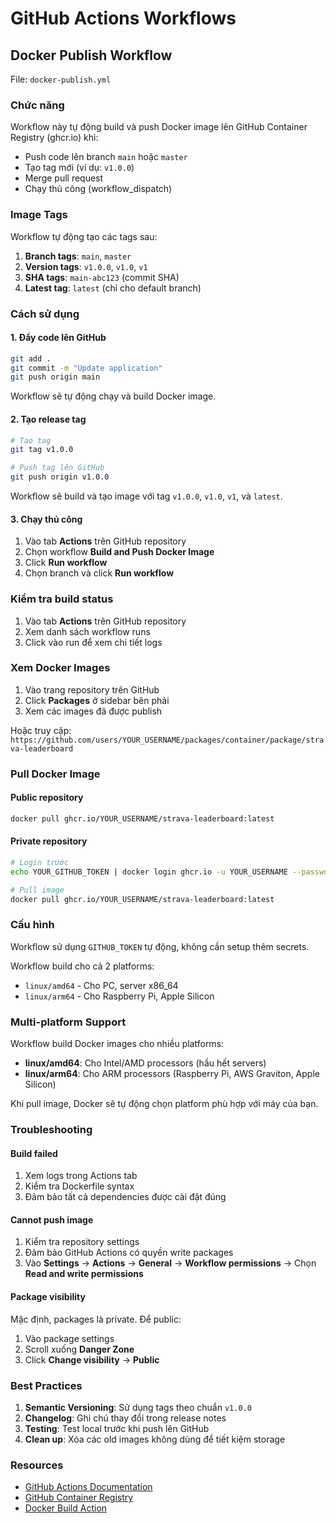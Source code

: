 # GitHub Actions Workflows

## Docker Publish Workflow

File: `docker-publish.yml`

### Chức năng

Workflow này tự động build và push Docker image lên GitHub Container Registry (ghcr.io) khi:
- Push code lên branch `main` hoặc `master`
- Tạo tag mới (ví dụ: `v1.0.0`)
- Merge pull request
- Chạy thủ công (workflow_dispatch)

### Image Tags

Workflow tự động tạo các tags sau:

1. **Branch tags**: `main`, `master`
2. **Version tags**: `v1.0.0`, `v1.0`, `v1`
3. **SHA tags**: `main-abc123` (commit SHA)
4. **Latest tag**: `latest` (chỉ cho default branch)

### Cách sử dụng

#### 1. Đẩy code lên GitHub

```bash
git add .
git commit -m "Update application"
git push origin main
```

Workflow sẽ tự động chạy và build Docker image.

#### 2. Tạo release tag

```bash
# Tạo tag
git tag v1.0.0

# Push tag lên GitHub
git push origin v1.0.0
```

Workflow sẽ build và tạo image với tag `v1.0.0`, `v1.0`, `v1`, và `latest`.

#### 3. Chạy thủ công

1. Vào tab **Actions** trên GitHub repository
2. Chọn workflow **Build and Push Docker Image**
3. Click **Run workflow**
4. Chọn branch và click **Run workflow**

### Kiểm tra build status

1. Vào tab **Actions** trên GitHub repository
2. Xem danh sách workflow runs
3. Click vào run để xem chi tiết logs

### Xem Docker Images

1. Vào trang repository trên GitHub
2. Click **Packages** ở sidebar bên phải
3. Xem các images đã được publish

Hoặc truy cập: `https://github.com/users/YOUR_USERNAME/packages/container/package/strava-leaderboard`

### Pull Docker Image

#### Public repository
```bash
docker pull ghcr.io/YOUR_USERNAME/strava-leaderboard:latest
```

#### Private repository
```bash
# Login trước
echo YOUR_GITHUB_TOKEN | docker login ghcr.io -u YOUR_USERNAME --password-stdin

# Pull image
docker pull ghcr.io/YOUR_USERNAME/strava-leaderboard:latest
```

### Cấu hình

Workflow sử dụng `GITHUB_TOKEN` tự động, không cần setup thêm secrets.

Workflow build cho cả 2 platforms:
- `linux/amd64` - Cho PC, server x86_64
- `linux/arm64` - Cho Raspberry Pi, Apple Silicon

### Multi-platform Support

Workflow build Docker images cho nhiều platforms:
- **linux/amd64**: Cho Intel/AMD processors (hầu hết servers)
- **linux/arm64**: Cho ARM processors (Raspberry Pi, AWS Graviton, Apple Silicon)

Khi pull image, Docker sẽ tự động chọn platform phù hợp với máy của bạn.

### Troubleshooting

#### Build failed
1. Xem logs trong Actions tab
2. Kiểm tra Dockerfile syntax
3. Đảm bảo tất cả dependencies được cài đặt đúng

#### Cannot push image
1. Kiểm tra repository settings
2. Đảm bảo GitHub Actions có quyền write packages
3. Vào **Settings** → **Actions** → **General** → **Workflow permissions** → Chọn **Read and write permissions**

#### Package visibility
Mặc định, packages là private. Để public:
1. Vào package settings
2. Scroll xuống **Danger Zone**
3. Click **Change visibility** → **Public**

### Best Practices

1. **Semantic Versioning**: Sử dụng tags theo chuẩn `v1.0.0`
2. **Changelog**: Ghi chú thay đổi trong release notes
3. **Testing**: Test local trước khi push lên GitHub
4. **Clean up**: Xóa các old images không dùng để tiết kiệm storage

### Resources

- [GitHub Actions Documentation](https://docs.github.com/en/actions)
- [GitHub Container Registry](https://docs.github.com/en/packages/working-with-a-github-packages-registry/working-with-the-container-registry)
- [Docker Build Action](https://github.com/docker/build-push-action)
